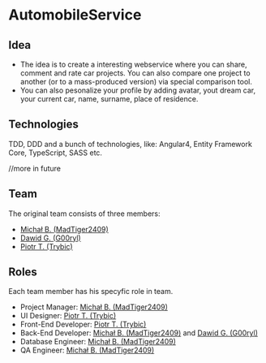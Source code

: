 # AutomobileService

## Idea
* The idea is to create a interesting webservice where you can share, comment and rate car projects. You can also compare one project to another (or to a mass-produced version) via special comparison tool.
* You can also pesonalize your profile by adding avatar, yout dream car, your current car, name, surname, place of residence.


## Technologies
TDD, DDD and a bunch of technologies, like: Angular4, Entity Framework Core, TypeScript, SASS etc.

//more in future

## Team
The original team consists of three members:
* <a href="https://github.com/MadTiger2409">Michał B. (MadTiger2409)</a>
* <a href="https://github.com/G00ryl">Dawid G. (G00ryl)</a>
* <a href="https://github.com/Trybic">Piotr T. (Trybic)</a>

## Roles
Each team member has his specyfic role in team.
* Project Manager: <a href="https://github.com/MadTiger2409">Michał B. (MadTiger2409)</a>
* UI Designer: <a href="https://github.com/Trybic">Piotr T. (Trybic)</a>
* Front-End Developer: <a href="https://github.com/Trybic">Piotr T. (Trybic)</a>
* Back-End Developer: <a href="https://github.com/MadTiger2409">Michał B. (MadTiger2409)</a> and <a href="https://github.com/G00ryl">Dawid G. (G00ryl)</a>
* Database Engineer: <a href="https://github.com/MadTiger2409">Michał B. (MadTiger2409)</a>
* QA Engineer: <a href="https://github.com/MadTiger2409">Michał B. (MadTiger2409)</a>
